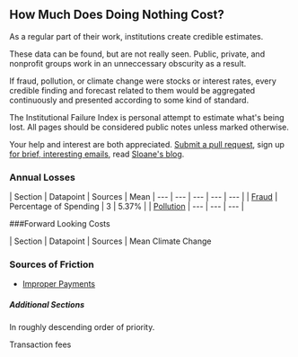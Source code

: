 ## How Much Does Doing Nothing Cost?

As a regular part of their work, institutions create credible estimates.

These data can be found, but are not really seen. Public, private, and nonprofit groups work in an unneccessary obscurity as a result. 

If fraud, pollution, or climate change were stocks or interest rates, every credible finding and forecast related to them would be aggregated continuously and presented according to some kind of standard. 

The Institutional Failure Index is personal attempt to estimate what's being lost. All pages should be considered public notes unless marked otherwise. 

Your help and interest are both appreciated. [Submit a pull request](https://github.com/srvo/failure/pulls), sign up [for brief, interesting emails](http://eepurl.com/c-hM25), read [Sloane's blog](http://srvo.org/). 

### Annual Losses

| Section | Datapoint | Sources | Mean 
| --- | --- | --- | --- | --- |
| [Fraud](fraud.md) | Percentage of Spending | 3 | 5.37% |
| [Pollution](pollution.md) | --- | --- | --- |

###Forward Looking Costs

| Section | Datapoint | Sources | Mean 
Climate Change

### Sources of Friction

* [Improper Payments](improper.md)

##### Additional Sections

In roughly descending order of priority.

Transaction fees